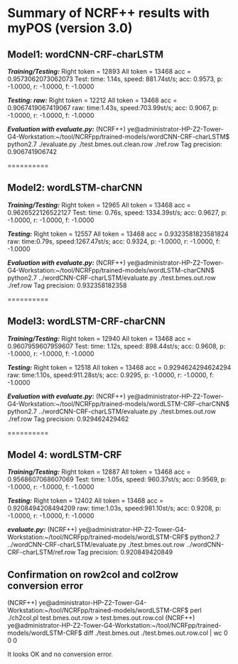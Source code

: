 # Summary of NCRF++ results with myPOS (version 3.0)

## Model1: wordCNN-CRF-charLSTM
***Training/Testing:***
Right token =  12893  All token =  13468  acc =  0.9573062073062073
Test: time: 1.14s, speed: 881.74st/s; acc: 0.9573, p: -1.0000, r: -1.0000, f: -1.0000

***Testing:  raw:***
Right token =  12212  All token =  13468  acc =  0.9067419067419067
raw: time:1.43s, speed:703.99st/s; acc: 0.9067, p: -1.0000, r: -1.0000, f: -1.0000

***Evaluation with evaluate.py:*** 
(NCRF++) ye@administrator-HP-Z2-Tower-G4-Workstation:~/tool/NCRFpp/trained-models/wordCNN-CRF-charLSTM$ python2.7 ./evaluate.py ./test.bmes.out.clean.row ./ref.row 
Tag precision: 0.906741906742

==========

## Model2: wordLSTM-charCNN
***Training/Testing:***
Right token =  12965  All token =  13468  acc =  0.9626522126522127
Test: time: 0.76s, speed: 1334.39st/s; acc: 0.9627, p: -1.0000, r: -1.0000, f: -1.0000

***Testing:***
Right token =  12557  All token =  13468  acc =  0.9323581823581824
raw: time:0.79s, speed:1267.47st/s; acc: 0.9324, p: -1.0000, r: -1.0000, f: -1.0000

***Evaluation with evaluate.py:***
(NCRF++) ye@administrator-HP-Z2-Tower-G4-Workstation:~/tool/NCRFpp/trained-models/wordLSTM-charCNN$ python2.7 ../wordCNN-CRF-charLSTM/evaluate.py ./test.bmes.out.row ./ref.row 
Tag precision: 0.932358182358

==========

## Model3: wordLSTM-CRF-charCNN
***Training/Testing:***
Right token =  12940  All token =  13468  acc =  0.9607959607959607
Test: time: 1.12s, speed: 898.44st/s; acc: 0.9608, p: -1.0000, r: -1.0000, f: -1.0000

***Testing:***
Right token =  12518  All token =  13468  acc =  0.9294624294624294
raw: time:1.10s, speed:911.28st/s; acc: 0.9295, p: -1.0000, r: -1.0000, f: -1.0000

***Evaluation with evaluate.py:***
(NCRF++) ye@administrator-HP-Z2-Tower-G4-Workstation:~/tool/NCRFpp/trained-models/wordLSTM-CRF-charCNN$ python2.7 ../wordCNN-CRF-charLSTM/evaluate.py ./test.bmes.out.row ./ref.row 
Tag precision: 0.929462429462

==========

## Model 4: wordLSTM-CRF
***Training/Testing:*** 
Right token =  12887  All token =  13468  acc =  0.9568607068607069
Test: time: 1.05s, speed: 960.37st/s; acc: 0.9569, p: -1.0000, r: -1.0000, f: -1.0000

***Testing:***
Right token =  12402  All token =  13468  acc =  0.9208494208494209
raw: time:1.03s, speed:981.10st/s; acc: 0.9208, p: -1.0000, r: -1.0000, f: -1.0000

***evaluate.py:***
(NCRF++) ye@administrator-HP-Z2-Tower-G4-Workstation:~/tool/NCRFpp/trained-models/wordLSTM-CRF$ python2.7 ../wordCNN-CRF-charLSTM/evaluate.py ./test.bmes.out.row ../wordCNN-CRF-charLSTM/ref.row 
Tag precision: 0.920849420849

## Confirmation on row2col and col2row conversion error

(NCRF++) ye@administrator-HP-Z2-Tower-G4-Workstation:~/tool/NCRFpp/trained-models/wordLSTM-CRF$ perl ./ch2col.pl test.bmes.out.row > test.bmes.out.row.col
(NCRF++) ye@administrator-HP-Z2-Tower-G4-Workstation:~/tool/NCRFpp/trained-models/wordLSTM-CRF$ diff ./test.bmes.out ./test.bmes.out.row.col | wc
      0       0       0

It looks OK and no conversion error.
